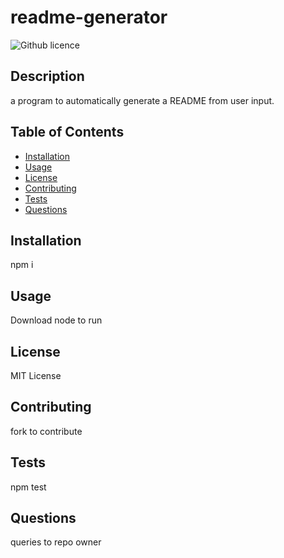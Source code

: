 
  # readme-generator

  ![Github licence](https://img.shields.io/badge/licence-undefined-blue.svg)

  ## Description
  a program to automatically generate a README from user input.
  
  ## Table of Contents
  - [Installation](#installation)
  - [Usage](#usage)
  - [License](#license)
  - [Contributing](#contributing)
  - [Tests](#tests)
  - [Questions](#questions)
  
  ## Installation
  npm i
  
  ## Usage
  Download node to run
  
  ## License
  MIT License
  
  ## Contributing
  fork to contribute
  
  ## Tests
  npm test
  
  ## Questions
  queries to repo owner
